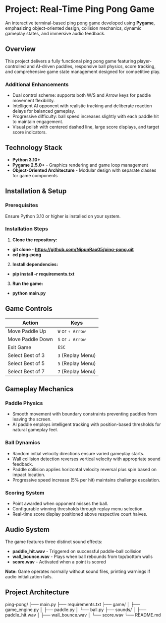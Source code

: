 # Project: Real-Time Ping Pong Game

An interactive terminal-based ping pong game developed using **Pygame**, emphasizing object-oriented design, collision mechanics, dynamic gameplay states, and immersive audio feedback.

## Overview

This project delivers a fully functional ping pong game featuring player-controlled and AI-driven paddles, responsive ball physics, score tracking, and comprehensive game state management designed for competitive play.

### **Additional Enhancements**
- Dual control scheme: supports both W/S and Arrow keys for paddle movement flexibility.
- Intelligent AI opponent with realistic tracking and deliberate reaction delays for balanced gameplay.
- Progressive difficulty: ball speed increases slightly with each paddle hit to maintain engagement.
- Visual polish with centered dashed line, large score displays, and target score indicators.

## Technology Stack

- **Python 3.10+**
- **Pygame 2.5.0+** - Graphics rendering and game loop management
- **Object-Oriented Architecture** - Modular design with separate classes for game components

## Installation & Setup

### Prerequisites
Ensure Python 3.10 or higher is installed on your system.

### Installation Steps

1. **Clone the repository:**
- **git clone - https://github.com/NipunRao05/ping-pong.git**
- **cd ping-pong**

2. **Install dependencies:**
- **pip install -r requirements.txt**

3. **Run the game:**
- **python main.py**


## Game Controls

| **Action** | **Keys** |
|------------|----------|
| Move Paddle Up | `W` or `↑ Arrow` |
| Move Paddle Down | `S` or `↓ Arrow` |
| Exit Game | `ESC` |
| Select Best of 3 | `3` (Replay Menu) |
| Select Best of 5 | `5` (Replay Menu) |
| Select Best of 7 | `7` (Replay Menu) |

## Gameplay Mechanics

### **Paddle Physics**
- Smooth movement with boundary constraints preventing paddles from leaving the screen.
- AI paddle employs intelligent tracking with position-based thresholds for natural gameplay feel.

### **Ball Dynamics**
- Random initial velocity directions ensure varied gameplay starts.
- Wall collision detection reverses vertical velocity with appropriate sound feedback.
- Paddle collision applies horizontal velocity reversal plus spin based on impact location.
- Progressive speed increase (5% per hit) maintains challenge escalation.

### **Scoring System**
- Point awarded when opponent misses the ball.
- Configurable winning thresholds through replay menu selection.
- Real-time score display positioned above respective court halves.

## Audio System

The game features three distinct sound effects:

- **paddle_hit.wav** - Triggered on successful paddle-ball collision
- **wall_bounce.wav** - Plays when ball rebounds from top/bottom walls
- **score.wav** - Activated when a point is scored

**Note:** Game operates normally without sound files, printing warnings if audio initialization fails.

## Project Architecture

ping-pong/
├── main.py
├── requirements.txt
├── game/
│   ├── game_engine.py
│   ├── paddle.py
│   └── ball.py
├── sounds/
│   ├── paddle_hit.wav
│   ├── wall_bounce.wav
│   └── score.wav
└── README.md




